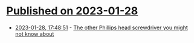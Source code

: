 # [Published on 2023-01-28](index.md)

* [2023-01-28, 17:48:51](https://news.ycombinator.com/item?id=34559712) - [The other Phillips head screwdriver you might not know about](https://shoppress.dormanproducts.com/not-every-phillips-head/)
